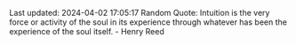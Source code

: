 Last updated: 2024-04-02 17:05:17
Random Quote: Intuition is the very force or activity of the soul in its experience through whatever has been the experience of the soul itself. - Henry Reed